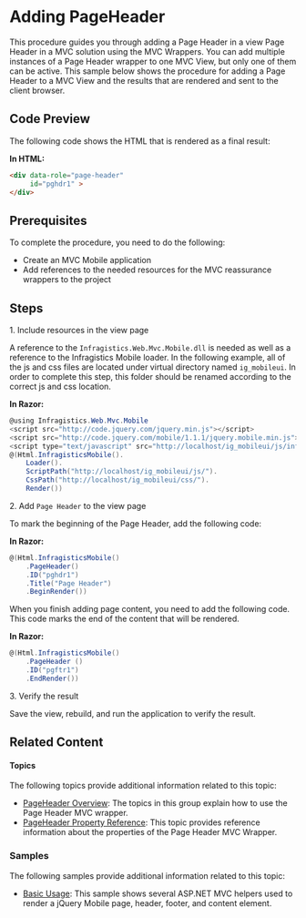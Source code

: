 ﻿<!--
|metadata|
{
    "fileName": "adding-pageheader",
    "controlName": "PageHeader",
    "tags": ["How Do I","Layouts","MVC"]
}
|metadata|
-->

# Adding PageHeader

This procedure guides you through adding a Page Header in a view Page Header in a MVC solution using the MVC Wrappers. You can add multiple instances of a Page Header wrapper to one MVC View, but only one of them can be active. This sample below shows the procedure for adding a Page Header to a MVC View and the results that are rendered and sent to the client browser.

## Code Preview 
The following code shows the HTML that is rendered as a final result:

**In HTML:**

```html
<div data-role="page-header" 
     id="pghdr1" >
</div>
```

## Prerequisites 

To complete the procedure, you need to do the following:

-   Create an MVC Mobile application
-   Add references to the needed resources for the MVC reassurance wrappers to the project

## Steps

​1. Include resources in the view page

A reference to the `Infragistics.Web.Mvc.Mobile.dll` is needed as well as a reference to the Infragistics Mobile loader. In the following example, all of the js and css files are located under virtual directory named `ig_mobileui`. In order to complete this step, this folder should be renamed according to the correct js and css location.

**In Razor:**

```csharp
@using Infragistics.Web.Mvc.Mobile
<script src="http://code.jquery.com/jquery.min.js"></script>
<script src="http://code.jquery.com/mobile/1.1.1/jquery.mobile.min.js"></script>
<script type="text/javascript" src="http://localhost/ig_mobileui/js/infragistics.mobile.loader.js"></script>
@(Html.InfragisticsMobile().
    Loader().
    ScriptPath("http://localhost/ig_mobileui/js/").
    CssPath("http://localhost/ig_mobileui/css/").
    Render())
```

​2. Add `Page Header` to the view page

To mark the beginning of the Page Header, add the following code:

**In Razor:**

```csharp
@(Html.InfragisticsMobile()
    .PageHeader()
    .ID("pghdr1")
    .Title("Page Header")
    .BeginRender())
```

When you finish adding page content, you need to add the following code. This code marks the end of the content that will be rendered.

**In Razor:**

```csharp
@(Html.InfragisticsMobile()
    .PageHeader ()
    .ID("pgftr1")
    .EndRender())
```

​3. Verify the result

Save the view, rebuild, and run the application to verify the result.

## Related Content
#### Topics

The following topics provide additional information related to this topic:

- [PageHeader Overview](PageHeader-Overview.html): The topics in this group explain how to use the Page Header MVC wrapper.
- [PageHeader Property Reference](PageHeader-Property-Reference.html): This topic provides reference information about the properties of the Page Header MVC Wrapper.

### Samples

The following samples provide additional information related to this topic:

- [Basic Usage](%%SamplesUrl%%/mobile-pageheader/basic-usage): This sample shows several ASP.NET MVC helpers used to render a jQuery Mobile page, header, footer, and content element.





 

 


